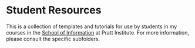 # Student Resources

This is a collection of templates and tutorials for use by students in my courses in the [School of Information](https://www.pratt.edu/information/) at Pratt Institute. For more information, please consult the specific subfolders. 

